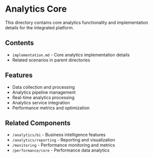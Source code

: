 # Analytics Core

This directory contains core analytics functionality and implementation details for the integrated platform.

## Contents

- `implementation.md` - Core analytics implementation details
- Related scenarios in parent directories

## Features

- Data collection and processing
- Analytics pipeline management
- Real-time analytics processing
- Analytics service integration
- Performance metrics and optimization

## Related Components

- `/analytics/bi` - Business intelligence features
- `/analytics/reporting` - Reporting and visualization
- `/monitoring` - Performance monitoring and metrics
- `/performance/core` - Performance data analytics
